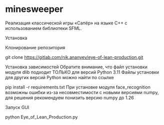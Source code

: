 # minesweeper
Реализация классической игры «Сапёр» на языке C++ с использованием библиотеки SFML.

Установка

Клонирование репозитория

git clone https://gitlab.com/nik.ananyev/eye-of-lean-production.git

Установка зависимостей
Обратите внимание, что файл установки модуля dlib подходит ТОЛЬКО для версий Python 3.11
Файлы установки для других версий Python можно найти по ссылке


pip install -r requirements.txt
При установке модуля face_recognition возможны ошибки из-за несовместимости с новыми версиями numpy, для решения рекомендуем понизить версию numpy до 1.26

Запуск GUI

python Eye_of_Lean_Production.py
